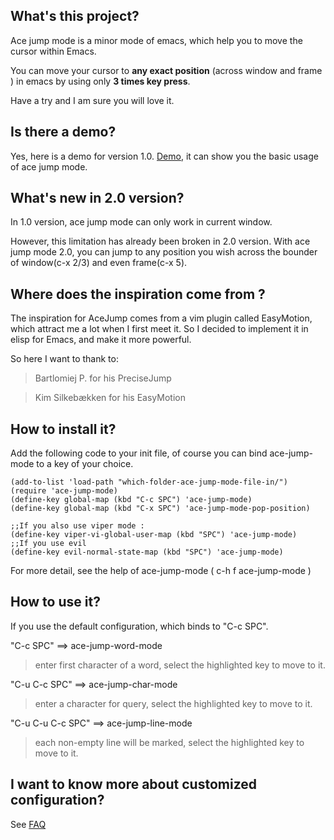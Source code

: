 ## What's this project?
Ace jump mode is a minor mode of emacs, which help you to move the cursor within Emacs. 

You can move your cursor to **any exact position** (across window and frame ) in emacs by using only **3 times key press**. 

Have a try and I am sure you will love it.

## Is there a demo?
Yes, here is a demo for version 1.0. [Demo](http://dl.dropbox.com/u/3254819/AceJumpModeDemo/AceJumpDemo.htm), it can show you the basic usage of ace jump mode.

## What's new in 2.0 version?
In 1.0 version, ace jump mode can only work in current window.

However, this limitation has already been broken in 2.0 version.  With
ace jump mode 2.0, you can jump to any position you wish across the
bounder of window(c-x 2/3) and even frame(c-x 5).


## Where does the inspiration come from ?
 
  The inspiration for AceJump comes from a vim plugin called EasyMotion, which attract me a lot when I first meet it.
 So I decided to implement it in elisp for Emacs, and make it more powerful.

So here I want to thank to:

> Bartlomiej P.    for his PreciseJump

> Kim Silkebækken  for his EasyMotion

## How to install it?

Add the following code to your init file, of course you can bind ace-jump-mode to a key of your choice.

    (add-to-list 'load-path "which-folder-ace-jump-mode-file-in/")
    (require 'ace-jump-mode)
    (define-key global-map (kbd "C-c SPC") 'ace-jump-mode)
    (define-key global-map (kbd "C-x SPC") 'ace-jump-mode-pop-position)
    
    ;;If you also use viper mode :
    (define-key viper-vi-global-user-map (kbd "SPC") 'ace-jump-mode)
    ;;If you use evil
    (define-key evil-normal-state-map (kbd "SPC") 'ace-jump-mode)


For more detail, see the help of ace-jump-mode ( c-h f ace-jump-mode )

## How to use it?
If you use the default configuration, which binds to "C-c SPC".

"C-c SPC" ==>  ace-jump-word-mode

>enter first character of a word, select the highlighted key to move to it.

"C-u C-c SPC" ==>  ace-jump-char-mode

>enter a character for query, select the highlighted key to move to it.

"C-u C-u C-c SPC" ==>  ace-jump-line-mode

>each non-empty line will be marked, select the highlighted key to move to it.

## I want to know more about customized configuration?
See [FAQ ](http://github.com/winterTTr/ace-jump-mode/wiki/AceJump-FAQ)


